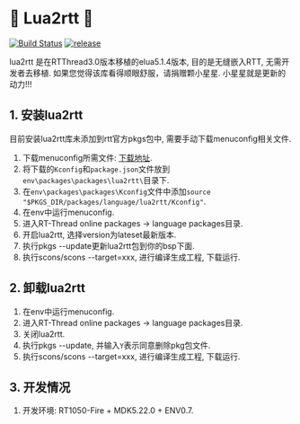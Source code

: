 # :tada: Lua2rtt :tada: #

[![Build Status](https://travis-ci.org/liu2guang/lua2rtt.svg?branch=master)](https://travis-ci.org/liu2guang/lua2rtt)
[![release](https://img.shields.io/badge/Release-v0.0.1-orange.svg)](https://github.com/liu2guang/LittlevGL2RTT/releases)

lua2rtt 是在RTThread3.0版本移植的elua5.1.4版本, 目的是无缝嵌入RTT, 无需开发者去移植. 如果您觉得该库看得顺眼舒服，请捐赠颗小星星. 小星星就是更新的动力!!! 

## 1. 安装lua2rtt

目前安装lua2rtt库未添加到rtt官方pkgs包中, 需要手动下载menuconfig相关文件. 

1. 下载menuconfig所需文件: [下载地址](https://github.com/liu2guang/mypackages/tree/master/lua2rtt "下载地址").
2. 将下载的`Kconfig`和`package.json`文件放到`env\packages\packages\lua2rtt\`目录下. 
3. 在`env\packages\packages\Kconfig`文件中添加`source "$PKGS_DIR/packages/language/lua2rtt/Kconfig"`.
4. 在env中运行menuconfig. 
5. 进入RT-Thread online packages -> language packages目录. 
6. 开启lua2rtt, 选择version为lateset最新版本.
7. 执行pkgs --update更新lua2rtt包到你的bsp下面. 
8. 执行scons/scons --target=xxx, 进行编译生成工程, 下载运行.

## 2. 卸载lua2rtt

1. 在env中运行menuconfig. 
2. 进入RT-Thread online packages -> language packages目录. 
3. 关闭lua2rtt.
4. 执行pkgs --update, 并输入`Y`表示同意删除pkg包文件. 
5. 执行scons/scons --target=xxx, 进行编译生成工程, 下载运行.

## 3. 开发情况

1. 开发环境: RT1050-Fire + MDK5.22.0 + ENV0.7. 